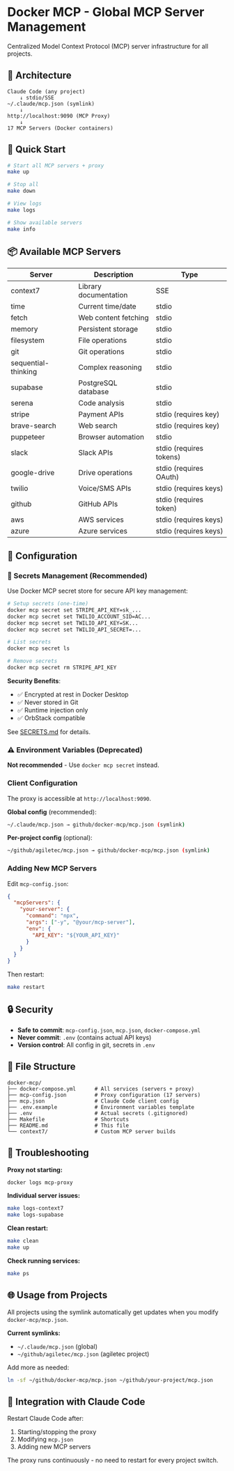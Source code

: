 # Docker MCP - Global MCP Server Management

Centralized Model Context Protocol (MCP) server infrastructure for all projects.

## 🎯 Architecture

```
Claude Code (any project)
    ↓ stdio/SSE
~/.claude/mcp.json (symlink)
    ↓
http://localhost:9090 (MCP Proxy)
    ↓
17 MCP Servers (Docker containers)
```

## 🚀 Quick Start

```bash
# Start all MCP servers + proxy
make up

# Stop all
make down

# View logs
make logs

# Show available servers
make info
```

## 📦 Available MCP Servers

| Server | Description | Type |
|--------|-------------|------|
| context7 | Library documentation | SSE |
| time | Current time/date | stdio |
| fetch | Web content fetching | stdio |
| memory | Persistent storage | stdio |
| filesystem | File operations | stdio |
| git | Git operations | stdio |
| sequential-thinking | Complex reasoning | stdio |
| supabase | PostgreSQL database | stdio |
| serena | Code analysis | stdio |
| stripe | Payment APIs | stdio (requires key) |
| brave-search | Web search | stdio (requires key) |
| puppeteer | Browser automation | stdio |
| slack | Slack APIs | stdio (requires tokens) |
| google-drive | Drive operations | stdio (requires OAuth) |
| twilio | Voice/SMS APIs | stdio (requires keys) |
| github | GitHub APIs | stdio (requires token) |
| aws | AWS services | stdio (requires keys) |
| azure | Azure services | stdio (requires keys) |

## 🔧 Configuration

### 🔐 Secrets Management (Recommended)

Use Docker MCP secret store for secure API key management:

```bash
# Setup secrets (one-time)
docker mcp secret set STRIPE_API_KEY=sk_...
docker mcp secret set TWILIO_ACCOUNT_SID=AC...
docker mcp secret set TWILIO_API_KEY=SK...
docker mcp secret set TWILIO_API_SECRET=...

# List secrets
docker mcp secret ls

# Remove secrets
docker mcp secret rm STRIPE_API_KEY
```

**Security Benefits**:
- ✅ Encrypted at rest in Docker Desktop
- ✅ Never stored in Git
- ✅ Runtime injection only
- ✅ OrbStack compatible

See [SECRETS.md](./SECRETS.md) for details.

### ⚠️ Environment Variables (Deprecated)

**Not recommended** - Use `docker mcp secret` instead.

### Client Configuration

The proxy is accessible at `http://localhost:9090`.

**Global config** (recommended):
```bash
~/.claude/mcp.json → github/docker-mcp/mcp.json (symlink)
```

**Per-project config** (optional):
```bash
~/github/agiletec/mcp.json → github/docker-mcp/mcp.json (symlink)
```

### Adding New MCP Servers

Edit `mcp-config.json`:

```json
{
  "mcpServers": {
    "your-server": {
      "command": "npx",
      "args": ["-y", "@your/mcp-server"],
      "env": {
        "API_KEY": "${YOUR_API_KEY}"
      }
    }
  }
}
```

Then restart:
```bash
make restart
```

## 🔒 Security

- **Safe to commit**: `mcp-config.json`, `mcp.json`, `docker-compose.yml`
- **Never commit**: `.env` (contains actual API keys)
- **Version control**: All config in git, secrets in `.env`

## 📁 File Structure

```
docker-mcp/
├── docker-compose.yml      # All services (servers + proxy)
├── mcp-config.json         # Proxy configuration (17 servers)
├── mcp.json                # Claude Code client config
├── .env.example            # Environment variables template
├── .env                    # Actual secrets (.gitignored)
├── Makefile                # Shortcuts
├── README.md               # This file
└── context7/               # Custom MCP server builds
```

## 🐛 Troubleshooting

**Proxy not starting:**
```bash
docker logs mcp-proxy
```

**Individual server issues:**
```bash
make logs-context7
make logs-supabase
```

**Clean restart:**
```bash
make clean
make up
```

**Check running services:**
```bash
make ps
```

## 🌐 Usage from Projects

All projects using the symlink automatically get updates when you modify `docker-mcp/mcp.json`.

**Current symlinks:**
- `~/.claude/mcp.json` (global)
- `~/github/agiletec/mcp.json` (agiletec project)

Add more as needed:
```bash
ln -sf ~/github/docker-mcp/mcp.json ~/github/your-project/mcp.json
```

## 🔗 Integration with Claude Code

Restart Claude Code after:
1. Starting/stopping the proxy
2. Modifying `mcp.json`
3. Adding new MCP servers

The proxy runs continuously - no need to restart for every project switch.
